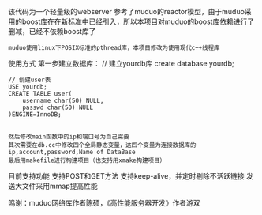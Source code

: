 该代码为一个轻量级的webserver
    参考了muduo的reactor模型，由于muduo采用的boost库在在新标准中已经引入，所以本项目对muduo的boost库依赖进行了删减，已经不依赖boost库了

    muduo使用linux下POSIX标准的pthread库，本项目修改为使用现代c++线程库

使用方式
    第一步建立数据库：
    // 建立yourdb库
    create database yourdb;

    // 创建user表
    USE yourdb;
    CREATE TABLE user(
        username char(50) NULL,
        passwd char(50) NULL
    )ENGINE=InnoDB;


    然后修改main函数中的ip和端口号为自己需要
    其次需要在db.cc中修改四个全局静态变量，这四个变量为连接数据库的ip,account,password,Name of DataBase
    最后用makefile进行构建项目（也支持用xmake构建项目）

目前支持功能
    支持POST和GET方法
    支持keep-alive，并定时剔除不活跃链接
    发送大文件采用mmap提高性能


鸣谢：muduo网络库作者陈硕，《高性能服务器开发》作者游双
    

